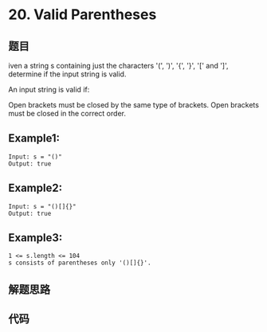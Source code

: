 # 20. Valid Parentheses

## 题目

iven a string s containing just the characters '(', ')', '{', '}', '[' and ']', determine if the input string is valid.

An input string is valid if:

Open brackets must be closed by the same type of brackets.
Open brackets must be closed in the correct order.

## Example1:

```
Input: s = "()"
Output: true
```

## Example2:

```
Input: s = "()[]{}"
Output: true
```

## Example3:

```
1 <= s.length <= 104
s consists of parentheses only '()[]{}'.
```

## 解题思路

## 代码

```java

```